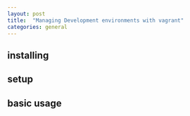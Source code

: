 ```yaml
---
layout: post
title:  "Managing Development environments with vagrant"
categories: general
---
```



## installing

## setup

## basic usage